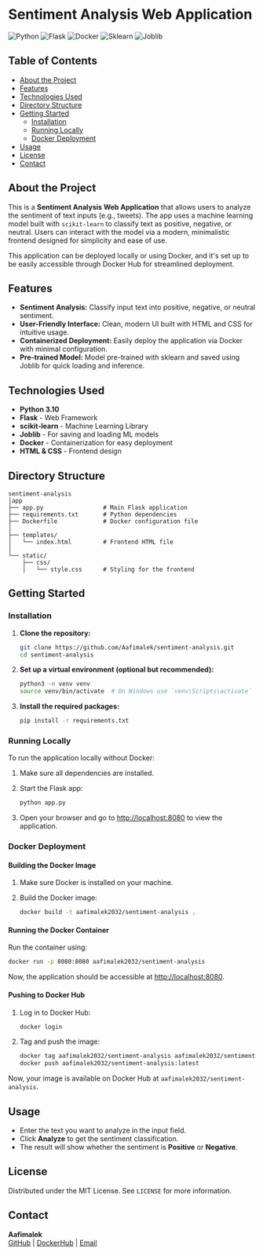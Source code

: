 # Sentiment Analysis Web Application

![Python](https://img.shields.io/badge/Python-3.9+-blue) ![Flask](https://img.shields.io/badge/Flask-2.0+-red) ![Docker](https://img.shields.io/badge/Docker-20.10+-blue) ![Sklearn](https://img.shields.io/badge/Scikit--Learn-0.24+-orange) ![Joblib](https://img.shields.io/badge/Joblib-1.0+-green)

## Table of Contents

- [About the Project](#about-the-project)
- [Features](#features)
- [Technologies Used](#technologies-used)
- [Directory Structure](#directory-structure)
- [Getting Started](#getting-started)
  - [Installation](#installation)
  - [Running Locally](#running-locally)
  - [Docker Deployment](#docker-deployment)
- [Usage](#usage)
- [License](#license)
- [Contact](#contact)

## About the Project

This is a **Sentiment Analysis Web Application** that allows users to analyze the sentiment of text inputs (e.g., tweets). The app uses a machine learning model built with `scikit-learn` to classify text as positive, negative, or neutral. Users can interact with the model via a modern, minimalistic frontend designed for simplicity and ease of use.

This application can be deployed locally or using Docker, and it's set up to be easily accessible through Docker Hub for streamlined deployment.

## Features

- **Sentiment Analysis:** Classify input text into positive, negative, or neutral sentiment.
- **User-Friendly Interface:** Clean, modern UI built with HTML and CSS for intuitive usage.
- **Containerized Deployment:** Easily deploy the application via Docker with minimal configuration.
- **Pre-trained Model:** Model pre-trained with sklearn and saved using Joblib for quick loading and inference.

## Technologies Used

- **Python 3.10**
- **Flask** - Web Framework
- **scikit-learn** - Machine Learning Library
- **Joblib** - For saving and loading ML models
- **Docker** - Containerization for easy deployment
- **HTML & CSS** - Frontend design

## Directory Structure

```plaintext
sentiment-analysis
│app
├── app.py                 # Main Flask application
├── requirements.txt       # Python dependencies
├── Dockerfile             # Docker configuration file
│
├── templates/
│   └── index.html         # Frontend HTML file
│
└── static/
    ├── css/
    │   └── style.css      # Styling for the frontend
```

## Getting Started

### Installation

1. **Clone the repository:**

   ```bash
   git clone https://github.com/Aafimalek/sentiment-analysis.git
   cd sentiment-analysis
   ```

2. **Set up a virtual environment (optional but recommended):**

   ```bash
   python3 -m venv venv
   source venv/bin/activate  # On Windows use `venv\Scripts\activate`
   ```

3. **Install the required packages:**

   ```bash
   pip install -r requirements.txt
   ```

### Running Locally

To run the application locally without Docker:

1. Make sure all dependencies are installed.
2. Start the Flask app:

   ```bash
   python app.py
   ```

3. Open your browser and go to [http://localhost:8080](http://localhost:8080) to view the application.

### Docker Deployment

#### Building the Docker Image

1. Make sure Docker is installed on your machine.
2. Build the Docker image:

   ```bash
   docker build -t aafimalek2032/sentiment-analysis .
   ```

#### Running the Docker Container

Run the container using:

```bash
docker run -p 8080:8080 aafimalek2032/sentiment-analysis
```

Now, the application should be accessible at [http://localhost:8080](http://localhost:8080).

#### Pushing to Docker Hub

1. Log in to Docker Hub:

   ```bash
   docker login
   ```

2. Tag and push the image:

   ```bash
   docker tag aafimalek2032/sentiment-analysis aafimalek2032/sentiment-analysis:latest
   docker push aafimalek2032/sentiment-analysis:latest
   ```

Now, your image is available on Docker Hub at `aafimalek2032/sentiment-analysis`.

## Usage

- Enter the text you want to analyze in the input field.
- Click **Analyze** to get the sentiment classification.
- The result will show whether the sentiment is **Positive** or **Negative**.



## License

Distributed under the MIT License. See `LICENSE` for more information.

## Contact

**Aafimalek**  
[GitHub](https://github.com/Aafimalek) | [DockerHub](https://hub.docker.com/u/aafimalek2032) | [Email](mailto:aafimalek2023@gmail.com)

